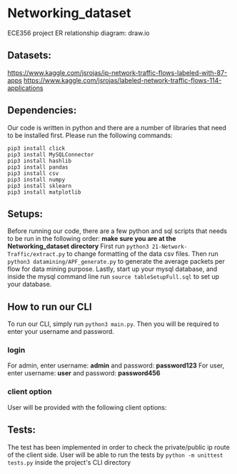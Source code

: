 # Networking_dataset
ECE356 project
ER relationship diagram: draw.io
## Datasets:
https://www.kaggle.com/jsrojas/ip-network-traffic-flows-labeled-with-87-apps
https://www.kaggle.com/jsrojas/labeled-network-traffic-flows-114-applications

## Dependencies:
Our code is written in python and there are a number of libraries that need to be installed first. Please run the following commands:
```
pip3 install click
pip3 install MySQLConnector
pip3 install hashlib
pip3 install pandas
pip3 install csv
pip3 install numpy
pip3 install sklearn
pip3 install matplotlib
```

## Setups:
Before running our code, there are a few python and sql scripts that needs to be run in the following order:
**make sure you are at the Networking_dataset directory** 
First run `python3 21-Network-Traffic/extract.py` to change formatting of the data csv files.
Then run `python3 datamining/APF_generate.py` to generate the average packets per flow for data mining purpose.
Lastly, start up your mysql database, and inside the mysql command line run `source tableSetupFull.sql` to set up your database.

## How to run our CLI
To run our CLI, simply run `python3 main.py`. Then you will be required to enter your username and password.

### login
For admin, enter username: **admin** and password: **password123**
For user, enter username: **user** and password: **password456**
### client option 
User will be provided with the following client options:


## Tests:
The test has been implemented in order to check the private/public ip route of the client side.
User will be able to run the tests by 
``` python -m unittest tests.py ```
inside the project's CLI directory